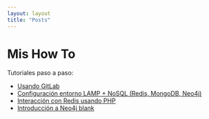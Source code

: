 ```yaml
---
layout: layout
title: "Posts"
---
```


# Mis How To
Tutoriales paso a paso:

* <a href = 'http://ualmtorres.github.io/howtos/Usando%20GitLab/' target = '_blank'>Usando GitLab</a>
* <a href = 'ConfiguracionEntornoGGVD/README.md' target = '_blank'>Configuración entorno LAMP + NoSQL (Redis, MongoDB, Neo4j)</a>
* <a href = 'RedisPHP/README.md' target = '_blank'>Interacción con Redis usando PHP</a>
* <a href = 'http://ualmtorres.github.io/howtos/Neo4j/Neo4j%20%20Slides.html' target = '_blank'>Introducción a Neo4j blank</a>
